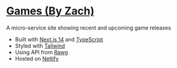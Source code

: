 # [Games (By Zach)](https://games.byzach.dev)

A micro-service site showing recent and upcoming game releases 

- Built with [Next.js 14](https://nextjs.org) and [TypeScript](https://www.typescriptlang.org)
- Styled with [Tailwind](https://tailwindcss.com)
- Using API from [Rawg](https://api.rawg.io/docs/)
- Hosted on [Netlify](https://www.netlify.com/)
